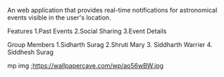 An  web application that provides real-time   notifications for astronomical events visible  in the user's location.

Features
1.Past Events 
2.Social Sharing
3.Event Details

Group Members
1.Sidharth Surag
2.Shruti Mary
3. Siddharth Warrier
4. Siddhesh Surag


mp img 
;https://wallpapercave.com/wp/ao56wBW.jpg
